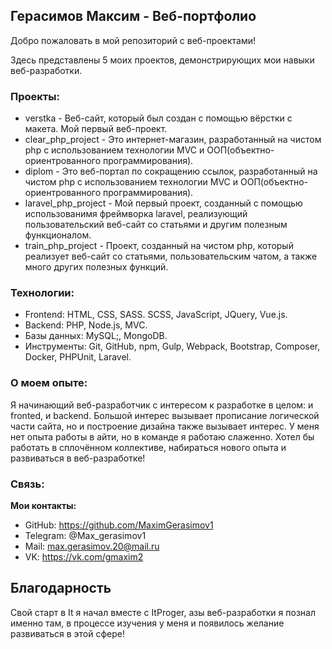## Герасимов Максим - Веб-портфолио

Добро пожаловать в мой репозиторий с веб-проектами!

Здесь представлены 5 моих проектов, демонстрирующих мои навыки веб-разработки. 

### Проекты:

* verstka - Веб-сайт, который был создан с помощью вёрстки с макета. Мой первый веб-проект.
* clear_php_project - Это интернет-магазин, разработанный на чистом php с использованием технологии MVC и ООП(объектно-ориентрованного программирования).
* diplom - Это веб-портал по сокращению ссылок, разработанный на чистом php с использованием технологии MVC и ООП(объектно-ориентрованного программирования).
* laravel_php_project - Мой первый проект, созданный с помощью использованимя фреймворка laravel, реализующий пользовательский веб-сайт со статьями и другим полезным функционалом.
* train_php_project - Проект, созданный на чистом php, который реализует веб-сайт со статьями, пользовательским чатом, а также много других полезных функций.

### Технологии:

* Frontend: HTML, CSS, SASS. SCSS, JavaScript, JQuery, Vue.js.
* Backend: PHP, Node.js, MVC.
* Базы данных: MySQL;, MongoDB.
* Инструменты: Git, GitHub, npm,  Gulp, Webpack, Bootstrap, Composer, Docker, PHPUnit, Laravel.

### О моем опыте:

Я начинающий веб-разработчик с интересом к разработке в целом: и fronted, и backend. Большой интерес вызывает прописание логической части сайта, но и построение дизайна также вызывает интерес. У меня нет опыта работы в айти, но в команде я работаю слаженно. 
Хотел бы работать в сплочённом коллективе, набираться нового опыта и развиваться в веб-разработке!

### Связь:

**Мои контакты:**
* GitHub: https://github.com/MaximGerasimov1
* Telegram: @Max_gerasimov1
* Mail: max.gerasimov.20@mail.ru
* VK: https://vk.com/gmaxim2


## Благодарность

Свой старт в It я начал вместе с ItProger, азы веб-разработки я познал именно там, в процессе изучения у меня и появилось желание развиваться в этой сфере!
